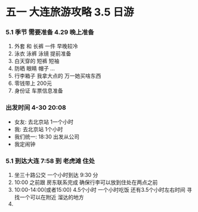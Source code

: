 # 五一 大连旅游攻略 3.5 日游

### 5.1 季节 需要准备 4.29 晚上准备
1. 外套 和 长裤 一件 早晚较冷
2. 泳衣 泳裤 泳镜 提前准备
3. 白天穿的 短裤 短袖
4. 防晒 眼睛 帽子 ...
5. 行李箱子 我拿大点的 万一她买啥东西
6. 零钱带上 200元
7. 身份证 车票信息准备


### 出发时间 4-30 20:08
- 女友: 去北京站 1一个小时 
- 我: 去北京站 1个小时
- 我们统一: 18:30 出发从公司
- 我定闹钟

### 5.1 到达大连 7:58  到 老虎滩 住处 
1. 坐三十路公交 一个小时到达 9:30 分 
2. 10:00 之前跟 房东联系完成 确保行李可以放到住处在两点之前
3. 10:00-14:00(或者15:00) 4.5个小时 一个小时吃饭 还有3.5个小时左右时间 寻找一个可以在附近 溜达的地方
4. 
